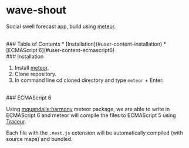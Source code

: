 wave-shout
============

Social swell forecast app, build using [meteor](https://www.meteor.com).

<br />

<a name="toc">
### Table of Contents
* [Installation](#user-content-installation)
* [ECMAScript 6](#user-content-ecmascript6)


<br />


<a name="installation">
### Installation

1. Install [meteor](https://www.meteor.com/install).
2. Clone repository.
3. In command line cd cloned directory and type `meteor` + Enter.


<br />

<a name="ecmascript6">
### ECMAScript 6

Using [mquandalle:harmony](https://atmospherejs.com/mquandalle/harmony) meteor package, we are able to write in ECMAScript 6 and meteor will compile the files to ECMAScript 5 using [Traceur](https://github.com/google/traceur-compiler).

Each file with the `.next.js` extension will be automatically compiled (with source maps) and bundled.
